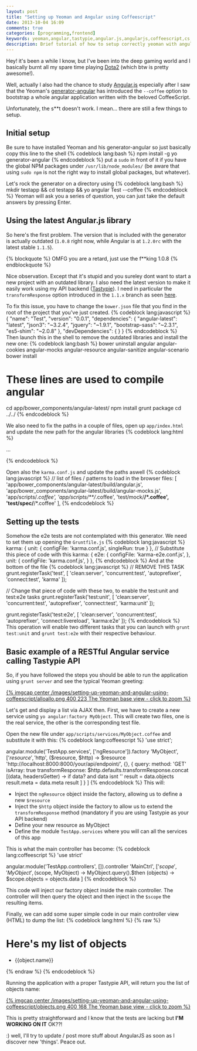 ```yaml
---
layout: post
title: "Setting up Yeoman and Angular using Coffeescript"
date: 2013-10-04 16:09
comments: true
categories: [programming,frontend]
keywords: yeoman,angular,tastypie,angular.js,angularjs,coffeescript,cs,howto,tutorial
description: Brief tutorial of how to setup correctly yeoman with angular and coffeescript using Tastypie as the API backend
---
```


Hey! it's been a while I know, but I've been into the deep gaming world and I basically burnt all my spare time playing [Dota2](http://dota2.com/) (which btw is pretty awesome!).

Well, actually I also had the chance to study [Angular.js](http://angularjs.org/) especially after I saw that the Yeoman's [generator-angular](https://github.com/yeoman/generator-angular) has introduced the `--coffee` option to bootstrap a whole angular application written with the beloved CoffeeScript.

Unfortunately, the s**t doesn't work. I mean... there are still a few things to setup.
<!--more-->
Initial setup
---
Be sure to have installed Yeoman and his generator-angular so just basically copy this line to the shell
{% codeblock lang:bash %}
npm install -g yo generator-angular
{% endcodeblock %}
put a `sudo` in front of it if you have the global NPM packages under `/usr/lib/node_modules/` (be aware that using `sudo npm` is not the right way to install global packages, but whatever).

Let's rock the generator on a directory using
{% codeblock lang:bash %}
mkdir testapp && cd testapp && yo angular Test --coffee
{% endcodeblock %}
Yeoman will ask you a series of question, you can just take the default answers by pressing Enter.

Using the latest Angular.js library
---
So here's the first problem. The version that is included with the generator is actually outdated (`1.0.8` right now, while Angular is at `1.2.0rc` with the latest stable `1.1.5`).

{% blockquote %}
OMFG you are a retard, just use the f**king 1.0.8
{% endblockquote %}

Nice observation. Except that it's stupid and you sureley dont want to start a new project with an outdated library. I also need the latest version to make it easily work using my API backend ([Tastypie](http://tastypieapi.org/)). I need in particular the `transformResponse` option introduced in the `1.1.x` branch as seen [here](http://stackoverflow.com/a/17332903/771589).

To fix this issue, you have to change the `bower.json` file that you find in the root of the project that you've just created.
{% codeblock lang:javascript %}
{
  "name": "Test",
  "version": "0.0.1",
  "dependencies": {
    "angular-latest": "latest",
    "json3": "~3.2.4",
    "jquery": "~1.9.1",
    "bootstrap-sass": "~2.3.1",
    "es5-shim": "~2.0.8"
  },
  "devDependencies": {
  }
}
{% endcodeblock %}
Then launch this in the shell to remove the outdated libraries and install the new one:
{% codeblock lang:bash %}
bower uninstall angular angular-cookies angular-mocks angular-resource angular-sanitize angular-scenario
bower install
# These lines are used to compile angular
cd app/bower_components/angular-latest/
npm install
grunt package
cd ../../
{% endcodeblock %}

We also need to fix the paths in a couple of files, open up `app/index.html` and update the new path for the angular libraries
{% codeblock lang:html %}
<script src="bower_components/jquery/jquery.js"></script>
<script src="bower_components/angular-latest/build/angular.js"></script>

<!-- build:js scripts/plugins.js -->
...
<!-- endbuild -->

<!-- build:js scripts/modules.js -->
<script src="bower_components/angular-latest/build/angular-resource.js"></script>
<script src="bower_components/angular-latest/build/angular-cookies.js"></script>
<script src="bower_components/angular-latest/build/angular-sanitize.js"></script>
<!-- endbuild -->
{% endcodeblock %}

Open also the `karma.conf.js` and update the paths aswell
{% codeblock lang:javascript %}
// list of files / patterns to load in the browser
files: [
  'app/bower_components/angular-latest/build/angular.js',
  'app/bower_components/angular-latest/build/angular-mocks.js',
  'app/scripts/*.coffee',
  'app/scripts/**/*.coffee',
  'test/mock/**/*.coffee',
  'test/spec/**/*.coffee'
],
{% endcodeblock %}

Setting up the tests
---
Somehow the e2e tests are not contemplated with this generator. We need to set them up opening the `Gruntfile.js`
{% codeblock lang:javascript %}
karma: {
  unit: {
    configFile: 'karma.conf.js',
    singleRun: true
  }
},
// Substitute this piece of code with this
karma: {
  e2e: {
    configFile: 'karma-e2e.conf.js',
  },
  unit: {
    configFile: 'karma.conf.js',
  }
},
{% endcodeblock %}
And at the bottom of the file
{% codeblock lang:javascript %}
  // REMOVE THIS TASK
  grunt.registerTask('test', [
    'clean:server',
    'concurrent:test',
    'autoprefixer',
    'connect:test',
    'karma'
  ]);

  // Change that piece of code with these two, to enable the test:unit and test:e2e tasks
  grunt.registerTask('test:unit', [
    'clean:server',
    'concurrent:test',
    'autoprefixer',
    'connect:test',
    'karma:unit'
  ]);

  grunt.registerTask('test:e2e', [
    'clean:server',
    'concurrent:test',
    'autoprefixer',
    'connect:livereload',
    'karma:e2e'
  ]);
{% endcodeblock %}
This operation will enable two different tasks that you can launch with `grunt test:unit` and `grunt test:e2e` with their respective behaviour.

Basic example of a RESTful Angular service calling Tastypie API
---
So, if you have followed the steps you should be able to run the application using `grunt server` and see the typical Yeoman greeting:

[{% imgcap center /images/setting-up-yeoman-and-angular-using-coffeescript/alloallo.png 400 223 The Yeoman base view - click to zoom %}](/images/setting-up-yeoman-and-angular-using-coffeescript/alloallo.png)

Let's get and display a list via AJAX then. First, we have to create a new service using `yo angular:factory MyObject`. This will create two files, one is the real service, the other is the corresponding test file.

Open the new file under `app/scripts/services/MyObject.coffee` and substitute it with this:
{% codeblock lang:coffeescript %}
'use strict';

angular.module('TestApp.services', ['ngResource']).factory 'MyObject',['$resource', '$http', ($resource, $http) ->
    $resource 'http://localhost:8000\:8000/your/api/endpoint/', {}, {
        query:
            method: 'GET'
            isArray: true
            transformResponse: $http.defaults.transformResponse.concat [(data, headersGetter) ->
                if data? and data isnt ''
                    result = data.objects
                    result.meta = data.meta
                    result
            ]
    }
]
{% endcodeblock %}
This will:
* Inject the `ngResource` object inside the factory, allowing us to define a new `$resource`
* Inject the `$http` object inside the factory to allow us to extend the `transformResponse` method (mandatory if you are using Tastypie as your API backend)
* Define your new resource as MyObject
* Define the module `TestApp.services` where you will can all the services of this app

This is what the main controller has become:
{% codeblock lang:coffeescript %}
'use strict'

angular.module('TestApp.controllers', []).controller 'MainCtrl', ['$scope', 'MyObject', ($scope, MyObject) ->
    MyObject.query().$then (objects) ->
        $scope.objects = objects.data
]
{% endcodeblock %}

This code will inject our factory object inside the main controller. The controller will then query the object and then inject in the `$scope` the resulting items.

Finally, we can add some super simple code in our main controller view (HTML) to dump the list:
{% codeblock lang:html %}
{% raw %}
<div class="hero-unit">
  <h1>Here's my list of objects</h1>
  <ul>
      <li ng-repeat="object in objects">{{object.name}}</li>
  </ul>
</div>
{% endraw %}
{% endcodeblock %}

Running the application with a proper Tastypie API, will return you the list of objects name:

[{% imgcap center /images/setting-up-yeoman-and-angular-using-coffeescript/objects.png 400 168 The Yeoman base view - click to zoom %}](/images/setting-up-yeoman-and-angular-using-coffeescript/objects.png)

This is pretty straightforward and I know that the tests are lacking but **I'M WORKING ON IT** OK??!

:) well, I'll try to update / post more stuff about AngularJS as soon as I discover new 'things'. Peace out.